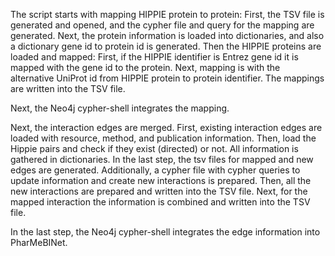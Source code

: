 The script starts with mapping HIPPIE protein to protein:
    First, the TSV file is generated and opened, and the cypher file and query for the mapping are generated.
    Next, the protein information is loaded into dictionaries, and also a dictionary gene id to protein id is generated.
    Then the HIPPIE proteins are loaded and mapped:
        First, if the HIPPIE identifier is Entrez gene id it is mapped with the gene id to the protein. 
        Next, mapping is with the alternative UniProt id from HIPPIE protein to protein identifier.
    The mappings are written into the TSV file.

Next, the Neo4j cypher-shell integrates the mapping.

Next, the interaction edges are merged.
    First, existing interaction edges are loaded with resource, method, and publication information.
    Then, load the Hippie pairs and check if they exist (directed) or not. All information is gathered in dictionaries. 
    In the last step, the tsv files for mapped and new edges are generated. Additionally, a cypher file with cypher queries to update information and create new interactions is prepared. 
        Then, all the new interactions are prepared and written into the TSV file.
        Next, for the mapped interaction the information is combined and written into the TSV file.

In the last step, the Neo4j cypher-shell integrates the edge information into PharMeBINet.